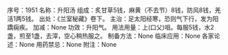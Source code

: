 序号：1951
名称：升阳汤
组成：炙甘草5钱，麻黄（不去节）8钱，防风8钱，羌活1两5钱。
出处：《兰室秘藏》卷下。
主治：足太阳经寒，恐则气下行，发为阳蹻痫疾。
加减：None
功效：升阳气。
用法用量：上(口父)咀。每服5钱，水2盏，煎至1盏，去滓，空心稍热服之。
制备方法：None
临床应用：None
各家论述：None
用药禁忌：None
附注：None
